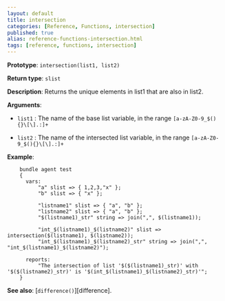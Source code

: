 ```yaml
---
layout: default
title: intersection
categories: [Reference, Functions, intersection]
published: true
alias: reference-functions-intersection.html
tags: [reference, functions, intersection]
---
```


**Prototype**: `intersection(list1, list2)`

**Return type**: `slist`

**Description**: Returns the unique elements in list1 that are also in list2.

**Arguments**:

* `list1` : The name of the base list variable, in the range
`[a-zA-Z0-9_$(){}\[\].:]+`

* `list2` : The name of the intersected list variable, in the range
`[a-zA-Z0-9_$(){}\[\].:]+`

**Example**:

```cf3
    bundle agent test
    {
      vars:
          "a" slist => { 1,2,3,"x" };
          "b" slist => { "x" };

          "listname1" slist => { "a", "b" };
          "listname2" slist => { "a", "b" };
          "$(listname1)_str" string => join(",", $(listname1));

          "int_$(listname1)_$(listname2)" slist => intersection($(listname1), $(listname2));
          "int_$(listname1)_$(listname2)_str" string => join(",", "int_$(listname1)_$(listname2)");

      reports:
          "The intersection of list '$($(listname1)_str)' with '$($(listname2)_str)' is '$(int_$(listname1)_$(listname2)_str)'";
    }
```

**See also**: [`difference()`][difference].
